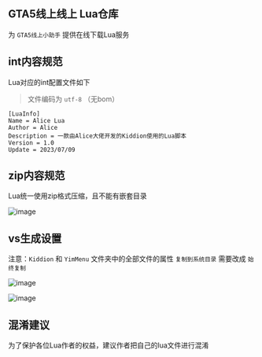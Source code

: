 ## GTA5线上线上 Lua仓库

为 `GTA5线上小助手` 提供在线下载Lua服务

## int内容规范

Lua对应的int配置文件如下

> 文件编码为 `utf-8` （无bom）

```
[LuaInfo]
Name = Alice Lua
Author = Alice
Description = 一款由Alice大佬开发的Kiddion使用的Lua脚本
Version = 1.0
Update = 2023/07/09
```

## zip内容规范

Lua统一使用zip格式压缩，且不能有嵌套目录

![image](https://github.com/CrazyZhang666/GTA5OnlineLua/assets/28080853/ebc93815-2c2b-423c-a736-8e8d0cab98aa)

## vs生成设置

注意：`Kiddion` 和 `YimMenu` 文件夹中的全部文件的属性 `复制到系统目录` 需要改成 `始终复制`

![image](https://github.com/CrazyZhang666/GTA5OnlineLua/assets/28080853/3393f225-4924-4cd8-9b80-cacae8c7cbfa)

![image](https://github.com/CrazyZhang666/GTA5OnlineLua/assets/28080853/bb039701-9041-4cae-8e6d-f503eb11da0e)

## 混淆建议

为了保护各位Lua作者的权益，建议作者把自己的lua文件进行混淆
